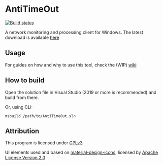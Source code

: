 # AntiTimeOut
[![Build status](https://ci.appveyor.com/api/projects/status/coag3lgbh3fltnxg/branch/dev?svg=true)](https://ci.appveyor.com/project/rashlight/antitimeout/branch/dev)

A network monitoring and processing client for Windows.
The latest download is available [here](https://github.com/rashlight/SimpleClicker/releases)

## Usage
For guides on how and why to use this tool, check the (WIP) [wiki](https://github.com/rashlight/AntiTimeOut/wiki)

## How to build

Open the solution file in Visual Studio (2019 or more is recommended) and build from there.

Or, using CLI:

    msbuild /path/to/AntiTimeOut.sln

## Attribution
This program is licensed under [GPLv3](https://github.com/rashlight/AntiTimeOut/blob/main/LICENSE)

UI elements used and based on [material-design-icons](https://github.com/google/material-design-icons), licensed by [Apache License Version 2.0](https://www.apache.org/licenses/LICENSE-2.0.txt)